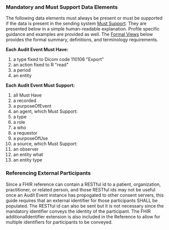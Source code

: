 
### Mandatory and Must Support Data Elements

The following data elements must always be present or must be supported if the data is present in the sending system [Must Support]({{site.data.fhir.path}}conformance-rules.html#mustSupport). They are presented below in a simple human-readable explanation. Profile specific guidance and examples are provided as well. The [Formal Views](#profile) below provides the formal summary, definitions, and terminology requirements.  

**Each Audit Event Must Have:**

1. a type fixed to Dicom code 110106 "Export"
1. an action fixed to R "read"
1. a period
1. an entity

**Each Audit Event Must Support:**

1. all Must Have
1. a recorded
1. a purposeOfEvent
1. an agent, which Must Support:
  1. a type
  1. a role
  1. a who
  1. a requestor
  1. a purposeOfUse
1. a source, which Must Support:
  1. an observer
1. an entity what
1. an entity type

### Referencing External Participants

Since a FHIR reference can contain a RESTful id to a patient, organization, practitioner, or related person, and those RESTful ids may not be useful once an Audit Event instance has propogated to other consent servers, this guide requires that an external identifier for those participants SHALL be populated.  The RESTful id can also be sent but it is not necessary since the mandatory identifier conveys the identity of the participant.  The FHIR additionalIdentifier extension is also included in the Reference to allow for multiple identifiers for participants to be conveyed.
